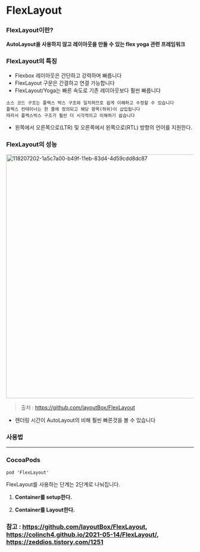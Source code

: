# FlexLayout

### FlexLayout이란?

**AutoLayout을 사용하지 않고 레이아웃을 만들 수 있는 flex yoga 관련 프레임워크**

### FlexLayout의 특징

* Flexbox 레이아웃은 간단하고 강력하며 빠릅니다
* FlexLayout 구문은 간결하고 연결 가능합니다
* FlexLayout/Yoga는 빠른 속도로 기존 레이아웃보다 훨씬 빠릅니다
```
소스 코드 구조는 플렉스 박스 구조와 일치하므로 쉽게 이해하고 수정할 수 있습니다
플렉스 컨테이너는 한 줄에 정의되고 해당 항목(하위)이 삽입됩니다
따라서 플렉스박스 구조가 훨씬 더 시각적이고 이해하기 쉽습니다
```
* 왼쪽에서 오른쪽으로(LTR) 및 오른쪽에서 왼쪽으로(RTL) 방향의 언어를 지원한다.

### FlexLayout의 성능

<img width="653" alt="118207202-1a5c7a00-b49f-11eb-83d4-4d59cdd8dc87" src="https://user-images.githubusercontent.com/81547954/151962333-ee0aa2a6-2f42-47e5-a03c-396b4670b550.png">

> 출처 : https://github.com/layoutBox/FlexLayout

* 렌더링 시간이 AutoLayout의 비해 훨씬 빠른것을 볼 수 있습니다

### 사용법
<hr>

### CocoaPods

```
pod 'FlexLayout'
```

FlexLayout를 사용하는 단계는 2단계로 나눠집니다.

1. **Container를 setup한다.**

2. **Container를 Layout한다.**

### 참고 : https://github.com/layoutBox/FlexLayout, https://colinch4.github.io/2021-05-14/FlexLayout/, https://zeddios.tistory.com/1251
